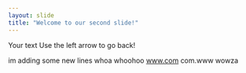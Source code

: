 ```yaml
---
layout: slide
title: "Welcome to our second slide!"
---
```

Your text
Use the left arrow to go back!

im adding some new lines
whoa whoohoo
www.com
com.www
wowza
